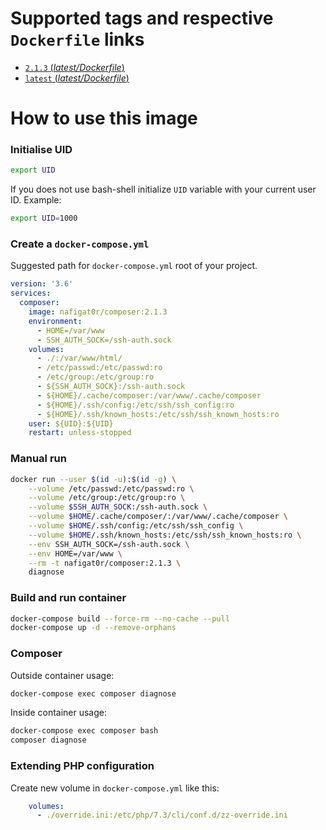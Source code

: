 # Supported tags and respective `Dockerfile` links
-	[`2.1.3` (*latest/Dockerfile*)](https://github.com/nafigator/docker-library/blob/master/composer/2.1.3/Dockerfile)
-	[`latest` (*latest/Dockerfile*)](https://github.com/nafigator/docker-library/blob/master/composer/latest/Dockerfile)

# How to use this image
### Initialise UID
```bash
export UID
```
If you does not use bash-shell initialize `UID` variable with your current user ID. Example:
```bash
export UID=1000
```

### Create a `docker-compose.yml`

Suggested path for `docker-compose.yml` root of your project.
```yaml
version: '3.6'
services:
  composer:
    image: nafigat0r/composer:2.1.3
    environment:
      - HOME=/var/www
      - SSH_AUTH_SOCK=/ssh-auth.sock
    volumes:
      - ./:/var/www/html/
      - /etc/passwd:/etc/passwd:ro
      - /etc/group:/etc/group:ro
      - ${SSH_AUTH_SOCK}:/ssh-auth.sock
      - ${HOME}/.cache/composer:/var/www/.cache/composer
      - ${HOME}/.ssh/config:/etc/ssh/ssh_config:ro
      - ${HOME}/.ssh/known_hosts:/etc/ssh/ssh_known_hosts:ro
    user: ${UID}:${UID}
    restart: unless-stopped
```

### Manual run
```bash
docker run --user $(id -u):$(id -g) \
	--volume /etc/passwd:/etc/passwd:ro \
	--volume /etc/group:/etc/group:ro \
	--volume $SSH_AUTH_SOCK:/ssh-auth.sock \
	--volume $HOME/.cache/composer/:/var/www/.cache/composer \
	--volume $HOME/.ssh/config:/etc/ssh/ssh_config \
	--volume $HOME/.ssh/known_hosts:/etc/ssh/ssh_known_hosts:ro \
	--env SSH_AUTH_SOCK=/ssh-auth.sock \
	--env HOME=/var/www \
	--rm -t nafigat0r/composer:2.1.3 \
	diagnose
```

### Build and run container
```bash
docker-compose build --force-rm --no-cache --pull
docker-compose up -d --remove-orphans
```

### Composer
Outside container usage:
```bash
docker-compose exec composer diagnose
```
Inside container usage:
```bash
docker-compose exec composer bash
composer diagnose
```

### Extending PHP configuration

Create new volume in `docker-compose.yml` like this:
```yaml
    volumes:
      - ./override.ini:/etc/php/7.3/cli/conf.d/zz-override.ini
```
